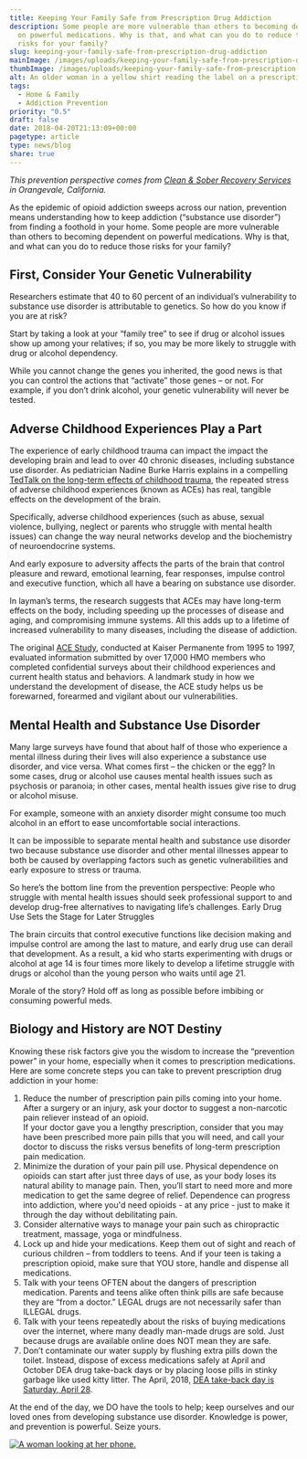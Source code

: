 ```yaml
---
title: Keeping Your Family Safe from Prescription Drug Addiction
description: Some people are more vulnerable than others to becoming dependent
  on powerful medications. Why is that, and what can you do to reduce those
  risks for your family?
slug: keeping-your-family-safe-from-prescription-drug-addiction
mainImage: /images/uploads/keeping-your-family-safe-from-prescription-drug-addiction.jpg
thumbImage: /images/uploads/keeping-your-family-safe-from-prescription-drug-addiction.jpg
alt: An older woman in a yellow shirt reading the label on a prescription bottle.
tags:
  - Home & Family
  - Addiction Prevention
priority: "0.5"
draft: false
date: 2018-04-20T21:13:09+00:00
pagetype: article
type: news/blog
share: true
---
```

*This prevention perspective comes from [Clean & Sober Recovery Services](http://www.candsrecovery.com/) in Orangevale, California.*

As the epidemic of opioid addiction sweeps across our nation, prevention means understanding how to keep addiction (“substance use disorder”) from finding a foothold in your home. Some people are more vulnerable than others to becoming dependent on powerful medications. Why is that, and what can you do to reduce those risks for your family?

## First, Consider Your Genetic Vulnerability

Researchers estimate that 40 to 60 percent of an individual’s vulnerability to substance use disorder is attributable to genetics. So how do you know if you are at risk?

Start by taking a look at your “family tree” to see if drug or alcohol issues show up among your relatives; if so, you may be more likely to struggle with drug or alcohol dependency.

While you cannot change the genes you inherited, the good news is that you can control the actions that “activate” those genes – or not. For example, if you don’t drink alcohol, your genetic vulnerability will never be tested.

## Adverse Childhood Experiences Play a Part

The experience of early childhood trauma can impact the impact the developing brain and lead to over 40 chronic diseases, including substance use disorder. As pediatrician Nadine Burke Harris explains in a compelling [TedTalk on the long-term effects of childhood trauma](https://www.ted.com/talks/nadine_burke_harris_how_childhood_trauma_affects_health_across_a_lifetime), the repeated stress of adverse childhood experiences (known as ACEs) has real, tangible effects on the development of the brain.

Specifically, adverse childhood experiences (such as abuse, sexual violence, bullying, neglect or parents who struggle with mental health issues) can change the way neural networks develop and the biochemistry of neuroendocrine systems.

And early exposure to adversity affects the parts of the brain that control pleasure and reward, emotional learning, fear responses, impulse control and executive function, which all have a bearing on substance use disorder.

In layman’s terms, the research suggests that ACEs may have long-term effects on the body, including speeding up the processes of disease and aging, and compromising immune systems. All this adds up to a lifetime of increased vulnerability to many diseases, including the disease of addiction.

The original [ACE Study](https://www.cdc.gov/violenceprevention/aces/index.html), conducted at Kaiser Permanente from 1995 to 1997, evaluated information submitted by over 17,000 HMO members who completed confidential surveys about their childhood experiences and current health status and behaviors. A landmark study in how we understand the development of disease, the ACE study helps us be forewarned, forearmed and vigilant about our vulnerabilities.

## Mental Health and Substance Use Disorder

Many large surveys have found that about half of those who experience a mental illness during their lives will also experience a substance use disorder, and vice versa. What comes first – the chicken or the egg? In some cases, drug or alcohol use causes mental health issues such as psychosis or paranoia; in other cases, mental health issues give rise to drug or alcohol misuse.

For example, someone with an anxiety disorder might consume too much alcohol in an effort to ease uncomfortable social interactions.

It can be impossible to separate mental health and substance use disorder two because substance use disorder and other mental illnesses appear to both be caused by overlapping factors such as genetic vulnerabilities and early exposure to stress or trauma.

So here’s the bottom line from the prevention perspective: People who struggle with mental health issues should seek professional support to and develop drug-free alternatives to navigating life’s challenges. Early Drug Use Sets the Stage for Later Struggles

The brain circuits that control executive functions like decision making and impulse control are among the last to mature, and early drug use can derail that development. As a result, a kid who starts experimenting with drugs or alcohol at age 14 is four times more likely to develop a lifetime struggle with drugs or alcohol than the young person who waits until age 21.

Morale of the story? Hold off as long as possible before imbibing or consuming powerful meds.

## Biology and History are NOT Destiny

Knowing these risk factors give you the wisdom to increase the “prevention power” in your home, especially when it comes to prescription medications.\
Here are some concrete steps you can take to prevent prescription drug addiction in your home:

1. Reduce the number of prescription pain pills coming into your home. After a surgery or an injury, ask your doctor to suggest a non-narcotic pain reliever instead of an opioid.\
   If your doctor gave you a lengthy prescription, consider that you may have been prescribed more pain pills that you will need, and call your doctor to discuss the risks versus benefits of long-term prescription pain medication.
2. Minimize the duration of your pain pill use. Physical dependence on opioids can start after just three days of use, as your body loses its natural ability to manage pain. Then, you’ll start to need more and more medication to get the same degree of relief. Dependence can progress into addiction, where you'd need opioids - at any price - just to make it through the day without debilitating pain.
3. Consider alternative ways to manage your pain such as chiropractic treatment, massage, yoga or mindfulness.
4. Lock up and hide your medications. Keep them out of sight and reach of curious children – from toddlers to teens. And if your teen is taking a prescription opioid, make sure that YOU store, handle and dispense all medications.
5. Talk with your teens OFTEN about the dangers of prescription medication. Parents and teens alike often think pills are safe because they are “from a doctor.” LEGAL drugs are not necessarily safer than ILLEGAL drugs.
6. Talk with your teens repeatedly about the risks of buying medications over the internet, where many deadly man-made drugs are sold. Just because drugs are available online does NOT mean they are safe.
7. Don’t contaminate our water supply by flushing extra pills down the toilet. Instead, dispose of excess medications safely at April and October DEA drug take-back days or by placing loose pills in stinky garbage like used kitty litter. The April, 2018, [DEA take-back day is Saturday, April 28](https://www.deadiversion.usdoj.gov/drug_disposal/takeback/).

At the end of the day, we DO have the tools to help; keep ourselves and our loved ones from developing substance use disorder. Knowledge is power, and prevention is powerful. Seize yours.

[![A woman looking at her phone.](/images/uploads/rxguardian-well-rx-graphic.jpg "Save up to 80 percent on prescription drugs.")](https://www.wellrx.com/rx-discount-card/enroll/?invitecode=SaferLock%20&utm_source=SaferLock%20&utm_medium=affiliate&utm_campaign=%3cblogs%3E "WellRx Link")